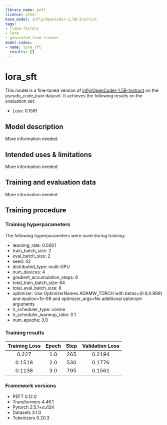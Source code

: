 ```yaml
---
library_name: peft
license: other
base_model: infly/OpenCoder-1.5B-Instruct
tags:
- llama-factory
- lora
- generated_from_trainer
model-index:
- name: lora_sft
  results: []
---
```


<!-- This model card has been generated automatically according to the information the Trainer had access to. You
should probably proofread and complete it, then remove this comment. -->

# lora_sft

This model is a fine-tuned version of [infly/OpenCoder-1.5B-Instruct](https://huggingface.co/infly/OpenCoder-1.5B-Instruct) on the pseudo_code_train dataset.
It achieves the following results on the evaluation set:
- Loss: 0.1561

## Model description

More information needed

## Intended uses & limitations

More information needed

## Training and evaluation data

More information needed

## Training procedure

### Training hyperparameters

The following hyperparameters were used during training:
- learning_rate: 0.0001
- train_batch_size: 2
- eval_batch_size: 2
- seed: 42
- distributed_type: multi-GPU
- num_devices: 4
- gradient_accumulation_steps: 8
- total_train_batch_size: 64
- total_eval_batch_size: 8
- optimizer: Use OptimizerNames.ADAMW_TORCH with betas=(0.9,0.999) and epsilon=1e-08 and optimizer_args=No additional optimizer arguments
- lr_scheduler_type: cosine
- lr_scheduler_warmup_ratio: 0.1
- num_epochs: 3.0

### Training results

| Training Loss | Epoch | Step | Validation Loss |
|:-------------:|:-----:|:----:|:---------------:|
| 0.227         | 1.0   | 265  | 0.2194          |
| 0.1518        | 2.0   | 530  | 0.1776          |
| 0.1138        | 3.0   | 795  | 0.1561          |


### Framework versions

- PEFT 0.12.0
- Transformers 4.46.1
- Pytorch 2.5.1+cu124
- Datasets 3.1.0
- Tokenizers 0.20.3
